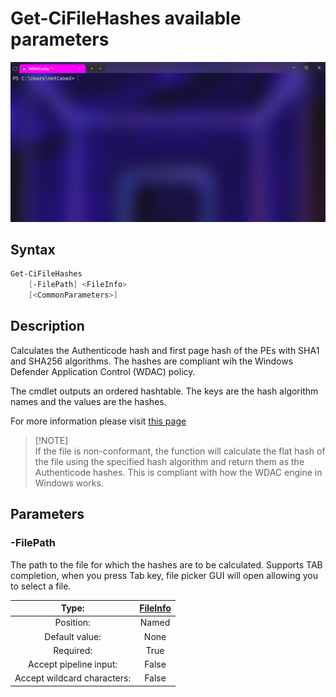 # Get-CiFileHashes available parameters

![Get-CiFileHashes demo](https://raw.githubusercontent.com/HotCakeX/.github/main/Pictures/Wiki%20APNGs/Get-CiFileHashes/Get-CiFileHashes%20-FilePath.gif)

## Syntax

```powershell
Get-CiFileHashes
    [-FilePath] <FileInfo>
    [<CommonParameters>]
```

## Description

Calculates the Authenticode hash and first page hash of the PEs with SHA1 and SHA256 algorithms. The hashes are compliant wih the Windows Defender Application Control (WDAC) policy.

The cmdlet outputs an ordered hashtable. The keys are the hash algorithm names and the values are the hashes.

For more information please visit [this page](https://learn.microsoft.com/en-us/windows/security/application-security/application-control/windows-defender-application-control/design/select-types-of-rules-to-create#more-information-about-hashes)

> [!NOTE]\
>  If the file is non-conformant, the function will calculate the flat hash of the file using the specified hash algorithm and return them as the Authenticode hashes. This is compliant with how the WDAC engine in Windows works.

## Parameters

### -FilePath

The path to the file for which the hashes are to be calculated. Supports TAB completion, when you press Tab key, file picker GUI will open allowing you to select a file.

<div align='center'>

| Type: |[FileInfo](https://learn.microsoft.com/en-us/dotnet/api/system.io.fileinfo)|
| :-------------: | :-------------: |
| Position: | Named |
| Default value: | None |
| Required: | True |
| Accept pipeline input: | False |
| Accept wildcard characters: | False |

</div>

<br>

